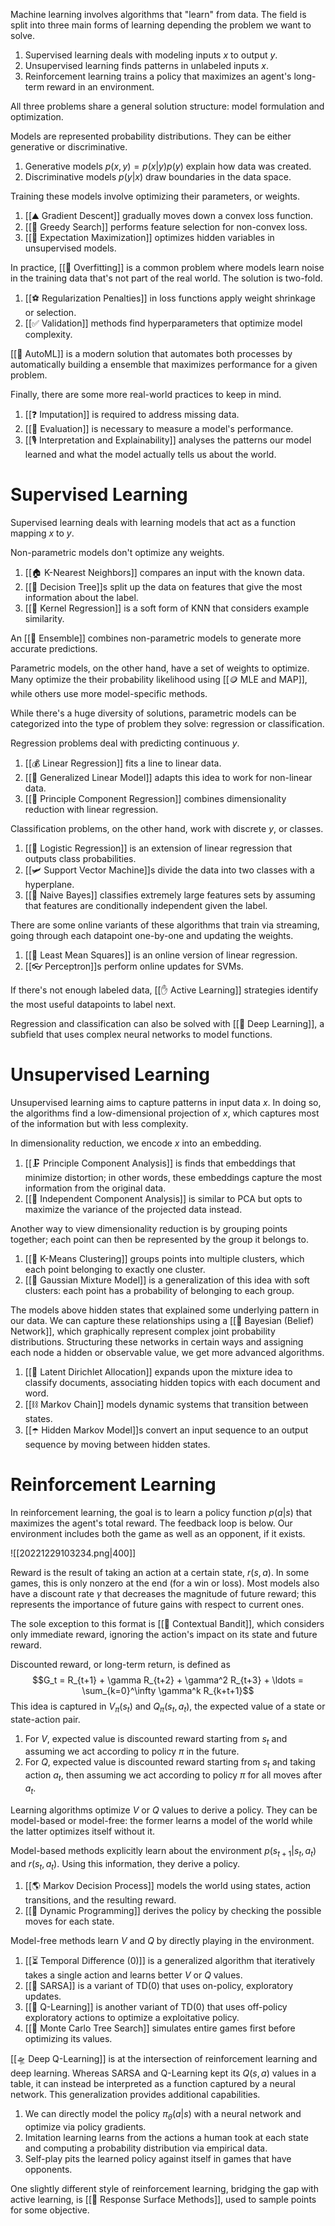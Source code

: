 Machine learning involves algorithms that "learn" from data. The field is split into three main forms of learning depending the problem we want to solve.
1. Supervised learning deals with modeling inputs $x$ to output $y$.
2. Unsupervised learning finds patterns in unlabeled inputs $x$.
3. Reinforcement learning trains a policy that maximizes an agent's long-term reward in an environment.

All three problems share a general solution structure: model formulation and optimization.

Models are represented probability distributions. They can be either generative or discriminative.
1. Generative models $p(x, y) = p(x \vert y)p(y)$ explain how data was created.
2. Discriminative models $p(y \vert x)$ draw boundaries in the data space.

Training these models involve optimizing their parameters, or weights.
1. [[⛰️ Gradient Descent]] gradually moves down a convex loss function.
2. [[🔎 Greedy Search]] performs feature selection for non-convex loss.
3. [[🎉 Expectation Maximization]] optimizes hidden variables in unsupervised models.

In practice, [[👕 Overfitting]] is a common problem where models learn noise in the training data that's not part of the real world. The solution is two-fold.
1. [[⚽️ Regularization Penalties]] in loss functions apply weight shrinkage or selection.
2. [[✅ Validation]] methods find hyperparameters that optimize model complexity.

[[👀 AutoML]] is a modern solution that automates both processes by automatically building a ensemble that maximizes performance for a given problem.

Finally, there are some more real-world practices to keep in mind.
1. [[❓ Imputation]] is required to address missing data.
2. [[💯 Evaluation]] is necessary to measure a model's performance.
3. [[🎙️ Interpretation and Explainability]] analyses the patterns our model learned and what the model actually tells us about the world.

# Supervised Learning
Supervised learning deals with learning models that act as a function mapping $x$ to $y$.

Non-parametric models don't optimize any weights.
1. [[🏠 K-Nearest Neighbors]] compares an input with the known data.
2. [[💭 Decision Tree]]s split up the data on features that give the most information about the label.
3. [[🏯 Kernel Regression]] is a soft form of KNN that considers example similarity.

An [[🎻 Ensemble]] combines non-parametric models to generate more accurate predictions.

Parametric models, on the other hand, have a set of weights to optimize. Many optimize the their probability likelihood using [[🪙 MLE and MAP]], while others use more model-specific methods.

While there's a huge diversity of solutions, parametric models can be categorized into the type of problem they solve: regression or classification.

Regression problems deal with predicting continuous $y$.
1. [[💰 Linear Regression]] fits a line to linear data.
2. [[🥢 Generalized Linear Model]] adapts this idea to work for non-linear data.
3. [[🔨 Principle Component Regression]] combines dimensionality reduction with linear regression.

Classification problems, on the other hand, work with discrete $y$, or classes.
1. [[🦠 Logistic Regression]] is an extension of linear regression that outputs class probabilities.
2. [[🛩️ Support Vector Machine]]s divide the data into two classes with a hyperplane.
3. [[👶 Naive Bayes]] classifies extremely large features sets by assuming that features are conditionally independent given the label.

There are some online variants of these algorithms that train via streaming, going through each datapoint one-by-one and updating the weights.
1. [[🗼 Least Mean Squares]] is an online version of linear regression.
2. [[👓 Perceptron]]s perform online updates for SVMs.

If there's not enough labeled data, [[✋ Active Learning]] strategies identify the most useful datapoints to label next.

Regression and classification can also be solved with [[🧠 Deep Learning]], a subfield that uses complex neural networks to model functions.

# Unsupervised Learning
Unsupervised learning aims to capture patterns in input data $x$. In doing so, the algorithms find a low-dimensional projection of $x$, which captures most of the information but with less complexity.

In dimensionality reduction, we encode $x$ into an embedding.
1. [[🗜️ Principle Component Analysis]] is finds that embeddings that minimize distortion; in other words, these embeddings capture the most information from the original data.
2. [[🍝 Independent Component Analysis]] is similar to PCA but opts to maximize the variance of the projected data instead.

Another way to view dimensionality reduction is by grouping points together; each point can then be represented by the group it belongs to.
1. [[🎒 K-Means Clustering]] groups points into multiple clusters, which each point belonging to exactly one cluster.
2. [[📼 Gaussian Mixture Model]] is a generalization of this idea with soft clusters: each point has a probability of belonging to each group.

The models above hidden states that explained some underlying pattern in our data. We can capture these relationships using a [[🚨 Bayesian (Belief) Network]], which graphically represent complex joint probability distributions. Structuring these networks in certain ways and assigning each node a hidden or observable value, we get more advanced algorithms.
1. [[📄 Latent Dirichlet Allocation]] expands upon the mixture idea to classify documents, associating hidden topics with each document and word.
2. [[⛓️ Markov Chain]] models dynamic systems that transition between states.
3. [[☂️ Hidden Markov Model]]s convert an input sequence to an output sequence by moving between hidden states.

# Reinforcement Learning
In reinforcement learning, the goal is to learn a policy function $p(a \vert s)$ that maximizes the agent's total reward. The feedback loop is below. Our environment includes both the game as well as an opponent, if it exists.

![[20221229103234.png|400]]

Reward is the result of taking an action at a certain state, $r(s, a)$. In some games, this is only nonzero at the end (for a win or loss). Most models also have a discount rate $\gamma$ that decreases the magnitude of future reward; this represents the importance of future gains with respect to current ones.

The sole exception to this format is [[🎰 Contextual Bandit]], which considers only immediate reward, ignoring the action's impact on its state and future reward.

Discounted reward, or long-term return, is defined as $$G_t = R_{t+1} + \gamma R_{t+2} + \gamma^2 R_{t+3} + \ldots = \sum_{k=0}^\infty \gamma^k R_{k+t+1}$$
This idea is captured in $V_\pi(s_t)$ and $Q_\pi(s_t, a_t)$, the expected value of a state or state-action pair.
1. For $V$, expected value is discounted reward starting from $s_t$ and assuming we act according to policy $\pi$ in the future.
2. For $Q$, expected value is discounted reward starting from $s_t$ and taking action $a_t$, then assuming we act according to policy $\pi$ for all moves after $a_t$.

Learning algorithms optimize $V$ or $Q$ values to derive a policy. They can be model-based or model-free: the former learns a model of the world while the latter optimizes itself without it.

Model-based methods explicitly learn about the environment $p(s_{t+1} \vert s_t, a_t)$ and $r(s_t, a_t)$. Using this information, they derive a policy.
1. [[🌎 Markov Decision Process]] models the world using states, action transitions, and the resulting reward.
2. [[🧨 Dynamic Programming]] derives the policy by checking the possible moves for each state.

Model-free methods learn $V$ and $Q$ by directly playing in the environment.
1. [[⏳ Temporal Difference (0)]] is a generalized algorithm that iteratively takes a single action and learns better $V$ or $Q$ values.
2. [[🧭 SARSA]] is a variant of TD(0) that uses on-policy, exploratory updates.
3. [[🔭 Q-Learning]] is another variant of TD(0) that uses off-policy exploratory actions to optimize a exploitative policy.
4. [[🎲 Monte Carlo Tree Search]] simulates entire games first before optimizing its values.

[[🛸 Deep Q-Learning]] is at the intersection of reinforcement learning and deep learning. Whereas SARSA and Q-Learning kept its $Q(s, a)$ values in a table, it can instead be interpreted as a function captured by a neural network. This generalization provides additional capabilities.
1. We can directly model the policy $\pi_\theta(a \vert s)$ with a neural network and optimize via policy gradients.
2. Imitation learning learns from the actions a human took at each state and computing a probability distribution via empirical data.
3. Self-play pits the learned policy against itself in games that have opponents.

One slightly different style of reinforcement learning, bridging the gap with active learning, is [[🚒 Response Surface Methods]], used to sample points for some objective.
